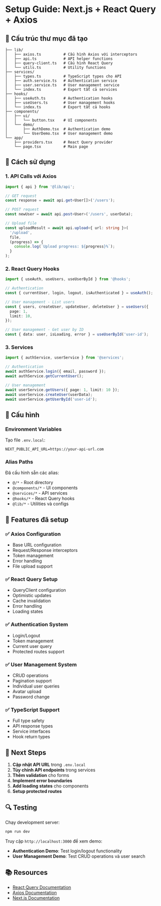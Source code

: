 # Setup Guide: Next.js + React Query + Axios

## 📁 Cấu trúc thư mục đã tạo

```
├── lib/
│   ├── axios.ts          # Cấu hình Axios với interceptors
│   ├── api.ts            # API helper functions
│   ├── query-client.ts   # Cấu hình React Query
│   └── utils.ts          # Utility functions
├── services/
│   ├── types.ts          # TypeScript types cho API
│   ├── auth.service.ts   # Authentication service
│   ├── user.service.ts   # User management service
│   └── index.ts          # Export tất cả services
├── hooks/
│   ├── useAuth.ts        # Authentication hooks
│   ├── useUsers.ts       # User management hooks
│   └── index.ts          # Export tất cả hooks
├── components/
│   ├── ui/
│   │   └── button.tsx    # UI components
│   └── demo/
│       ├── AuthDemo.tsx  # Authentication demo
│       └── UserDemo.tsx  # User management demo
└── app/
    ├── providers.tsx     # React Query provider
    └── page.tsx          # Main page
```

## 🚀 Cách sử dụng

### 1. API Calls với Axios

```typescript
import { api } from '@lib/api';

// GET request
const response = await api.get<User[]>('/users');

// POST request
const newUser = await api.post<User>('/users', userData);

// Upload file
const uploadResult = await api.upload<{ url: string }>(
  '/upload',
  file,
  (progress) => {
    console.log(`Upload progress: ${progress}%`);
  }
);
```

### 2. React Query Hooks

```typescript
import { useAuth, useUsers, useUserById } from '@hooks';

// Authentication
const { currentUser, login, logout, isAuthenticated } = useAuth();

// User management - List users
const { users, createUser, updateUser, deleteUser } = useUsers({
  page: 1,
  limit: 10,
});

// User management - Get user by ID
const { data: user, isLoading, error } = useUserById('user-id');
```

### 3. Services

```typescript
import { authService, userService } from '@services';

// Authentication
await authService.login({ email, password });
await authService.getCurrentUser();

// User management
await userService.getUsers({ page: 1, limit: 10 });
await userService.createUser(userData);
await userService.getUserById('user-id');
```

## 🔧 Cấu hình

### Environment Variables

Tạo file `.env.local`:

```env
NEXT_PUBLIC_API_URL=https://your-api-url.com
```

### Alias Paths

Đã cấu hình sẵn các alias:

- `@/*` - Root directory
- `@components/*` - UI components
- `@services/*` - API services
- `@hooks/*` - React Query hooks
- `@lib/*` - Utilities và configs

## 📝 Features đã setup

### ✅ Axios Configuration

- Base URL configuration
- Request/Response interceptors
- Token management
- Error handling
- File upload support

### ✅ React Query Setup

- QueryClient configuration
- Optimistic updates
- Cache invalidation
- Error handling
- Loading states

### ✅ Authentication System

- Login/Logout
- Token management
- Current user query
- Protected routes support

### ✅ User Management System

- CRUD operations
- Pagination support
- Individual user queries
- Avatar upload
- Password change

### ✅ TypeScript Support

- Full type safety
- API response types
- Service interfaces
- Hook return types

## 🎯 Next Steps

1. **Cập nhật API URL** trong `.env.local`
2. **Tùy chỉnh API endpoints** trong services
3. **Thêm validation** cho forms
4. **Implement error boundaries**
5. **Add loading states** cho components
6. **Setup protected routes**

## 🔍 Testing

Chạy development server:

```bash
npm run dev
```

Truy cập `http://localhost:3000` để xem demo:

- **Authentication Demo**: Test login/logout functionality
- **User Management Demo**: Test CRUD operations và user search

## 📚 Resources

- [React Query Documentation](https://tanstack.com/query/latest)
- [Axios Documentation](https://axios-http.com/)
- [Next.js Documentation](https://nextjs.org/docs)
